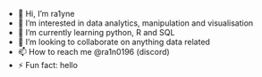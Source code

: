 - 👋 Hi, I’m ra1yne
- 👀 I’m interested in data analytics, manipulation and visualisation
- 🌱 I’m currently learning python, R and SQL
- 💞️ I’m looking to collaborate on anything data related
- 📫 How to reach me @ra1n0196 (discord)
- ⚡ Fun fact: hello
